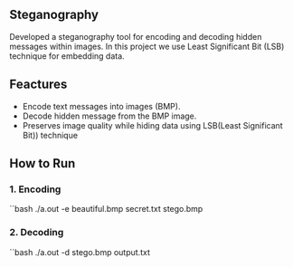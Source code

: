 ## Steganography

Developed a steganography tool for encoding and decoding hidden messages within images.
In this project we use Least Significant Bit (LSB) technique for embedding data.

## Feactures
- Encode text messages into images (BMP).
- Decode hidden message from the BMP image.
- Preserves image quality while hiding data using LSB(Least Significant Bit)) technique

## How to Run
### 1. Encoding
``bash
./a.out -e beautiful.bmp secret.txt stego.bmp

### 2. Decoding
``bash
./a.out -d stego.bmp output.txt

